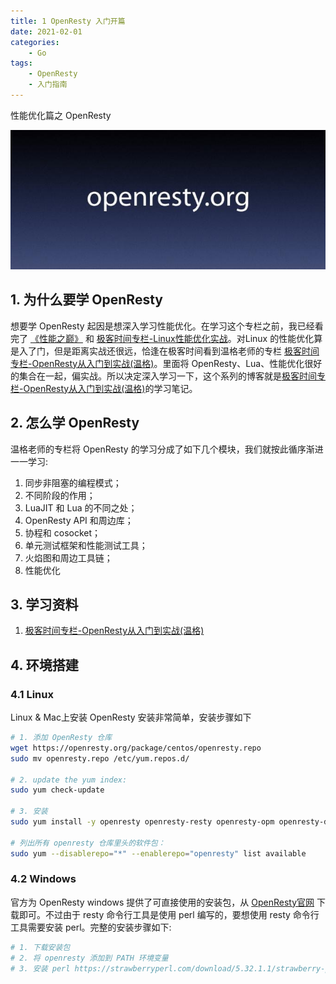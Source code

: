```yaml
---
title: 1 OpenResty 入门开篇
date: 2021-02-01
categories:
    - Go
tags:
	- OpenResty
	- 入门指南
---
```


性能优化篇之 OpenResty

<!-- more -->

![lua](/images/openresty/openresty_first.jpg)


## 1. 为什么要学 OpenResty
想要学 OpenResty 起因是想深入学习性能优化。在学习这个专栏之前，我已经看完了 [《性能之巅》](https://book.douban.com/subject/26586598/) 和 [极客时间专栏-Linux性能优化实战](https://time.geekbang.org/column/intro/140)。对Linux 的性能优化算是入了门，但是距离实战还很远，恰逢在极客时间看到温格老师的专栏 [极客时间专栏-OpenResty从入门到实战(温格)](https://time.geekbang.org/column/intro/186)。里面将 OpenResty、Lua、性能优化很好的集合在一起，偏实战。所以决定深入学习一下，这个系列的博客就是[极客时间专栏-OpenResty从入门到实战(温格)](https://time.geekbang.org/column/intro/186)的学习笔记。

## 2. 怎么学 OpenResty
温格老师的专栏将 OpenResty 的学习分成了如下几个模块，我们就按此循序渐进一一学习:
1. 同步非阻塞的编程模式；
2. 不同阶段的作用；
3. LuaJIT 和 Lua 的不同之处；
4. OpenResty API 和周边库；
5. 协程和 cosocket；
6. 单元测试框架和性能测试工具；
7. 火焰图和周边工具链；
8. 性能优化

## 3. 学习资料
1. [极客时间专栏-OpenResty从入门到实战(温格)](https://time.geekbang.org/column/intro/186)

## 4. 环境搭建
### 4.1 Linux
Linux & Mac上安装 OpenResty 安装非常简单，安装步骤如下

```bash
# 1. 添加 OpenResty 仓库
wget https://openresty.org/package/centos/openresty.repo
sudo mv openresty.repo /etc/yum.repos.d/

# 2. update the yum index:
sudo yum check-update

# 3. 安装
sudo yum install -y openresty openresty-resty openresty-opm openresty-doc

# 列出所有 openresty 仓库里头的软件包：
sudo yum --disablerepo="*" --enablerepo="openresty" list available
```

### 4.2 Windows
官方为 OpenResty windows 提供了可直接使用的安装包，从 [OpenResty官网](http://openresty.org/cn/download.html) 下载即可。不过由于 resty 命令行工具是使用 perl 编写的，要想使用 resty 命令行工具需要安装 perl。完整的安装步骤如下:

```bash
# 1. 下载安装包
# 2. 将 openresty 添加到 PATH 环境变量
# 3. 安装 perl https://strawberryperl.com/download/5.32.1.1/strawberry-perl-5.32.1.1-64bit.msi
```
